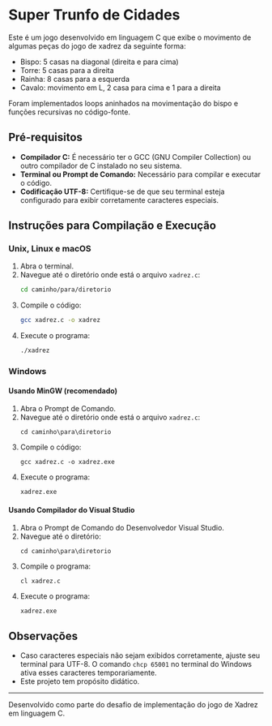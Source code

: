 
# Super Trunfo de Cidades

Este é um jogo desenvolvido em linguagem C que exibe o movimento de algumas peças do jogo de xadrez da seguinte forma: 
- Bispo: 5 casas na diagonal (direita e para cima) 
- Torre: 5 casas para a direita 
- Rainha: 8 casas para a esquerda 
- Cavalo: movimento em L, 2 casa para cima e 1 para a direita

Foram implementados loops aninhados na movimentação do bispo e funções recursivas no código-fonte.

## Pré-requisitos

- **Compilador C:** É necessário ter o GCC (GNU Compiler Collection) ou outro compilador de C instalado no seu sistema.
- **Terminal ou Prompt de Comando:** Necessário para compilar e executar o código.
- **Codificação UTF-8:** Certifique-se de que seu terminal esteja configurado para exibir corretamente caracteres especiais.

## Instruções para Compilação e Execução

### Unix, Linux e macOS

1. Abra o terminal.
2. Navegue até o diretório onde está o arquivo `xadrez.c`:
   ```bash
   cd caminho/para/diretorio
   ```
3. Compile o código:
   ```bash
   gcc xadrez.c -o xadrez
   ```
4. Execute o programa:
   ```bash
   ./xadrez
   ```

### Windows

#### Usando MinGW (recomendado)

1. Abra o Prompt de Comando.
2. Navegue até o diretório onde está o arquivo `xadrez.c`:
   ```
   cd caminho\para\diretorio
   ```
3. Compile o código:
   ```
   gcc xadrez.c -o xadrez.exe
   ```
4. Execute o programa:
   ```
   xadrez.exe
   ```

#### Usando Compilador do Visual Studio

1. Abra o Prompt de Comando do Desenvolvedor Visual Studio.
2. Navegue até o diretório:
   ```
   cd caminho\para\diretorio
   ```
3. Compile o programa:
   ```
   cl xadrez.c
   ```
4. Execute o programa:
   ```
   xadrez.exe
   ```

## Observações

- Caso caracteres especiais não sejam exibidos corretamente, ajuste seu terminal para UTF-8. O comando `chcp 65001` no terminal do Windows ativa esses caracteres temporariamente.
- Este projeto tem propósito didático.

---

Desenvolvido como parte do desafio de implementação do jogo de Xadrez em linguagem C.
